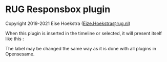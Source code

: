 # RUG Responsbox plugin

Copyright 2019-2021 Eise Hoekstra (<Eize.Hoekstra@rug.nl>)

When this plugin is inserted in the timeline or selected, it will present itself like this :

The label may be changed the same way as it is done with all plugins in Opensesame.




[opensesame]: http://www.cogsci.nl/opensesame
[EVT/RSP_home]: https://github.com/markspan/EventExchanger
